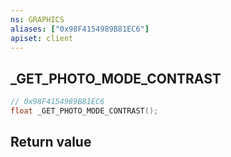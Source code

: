 ```yaml
---
ns: GRAPHICS
aliases: ["0x98F4154989B81EC6"]
apiset: client
---
```

## _GET_PHOTO_MODE_CONTRAST

```c
// 0x98F4154989B81EC6
float _GET_PHOTO_MODE_CONTRAST();
```



## Return value

